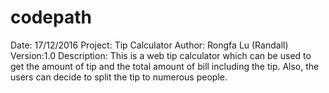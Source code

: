 # codepath
Date: 17/12/2016
Project: Tip Calculator
Author: Rongfa Lu (Randall)
Version:1.0
Description: This is a web tip calculator which can be used to get the amount of tip and the total amount of bill including                the tip. Also, the users can decide to split the tip to numerous people.
